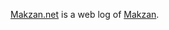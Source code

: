 [Makzan.net] is a web log of [Makzan].

[Makzan.net]: http://makzan.net
[Makzan]: https://twitter.com/makzan